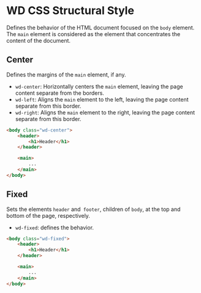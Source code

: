 # WD CSS Structural Style

Defines the behavior of the HTML document focused on the `body` element. The `main` element is considered as the element that concentrates the content of the document.

## Center

Defines the margins of the `main` element, if any.

- `wd-center`: Horizontally centers the `main` element, leaving the page content separate from the borders.
- `wd-left`: Aligns the `main` element to the left, leaving the page content separate from this border.
- `wd-right`: Aligns the `main` element to the right, leaving the page content separate from this border.

```html
<body class="wd-center">
	<header>
		<h1>Header</h1>
	</header>

	<main>
		...
	</main>
</body>
```

## Fixed

Sets the elements `header` and` footer`, children of `body`, at the top and bottom of the page, respectively.

- `wd-fixed`: defines the behavior.

```html
<body class="wd-fixed">
	<header>
		<h1>Header</h1>
	</header>

	<main>
		...
	</main>
</body>
```
